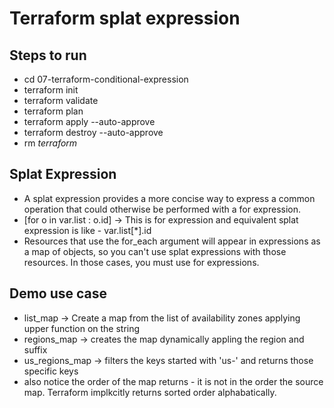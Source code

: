 # Terraform splat expression

## Steps to run
  - cd 07-terraform-conditional-expression
  - terraform init
  - terraform validate
  - terraform plan
  - terraform apply --auto-approve
  - terraform destroy --auto-approve
  - rm *terraform*

##  Splat Expression
  - A splat expression provides a more concise way to express a common operation that could otherwise be performed with a for expression.
  - [for o in var.list : o.id] -> This is for expression and equivalent splat expression is like - 
    var.list[*].id
  - Resources that use the for_each argument will appear in expressions as a map of objects, so you   can't use splat expressions with those resources. In those cases, you must use for expressions.

##  Demo use case
  - list_map -> Create a map from the list of availability zones applying upper function on the string
  - regions_map -> creates the map dynamically appling the region and suffix
  - us_regions_map -> filters the keys started with 'us-' and returns those specific keys
  - also notice the order of the map returns - it is not in the order the source map. Terraform implkcitly returns sorted order alphabatically.